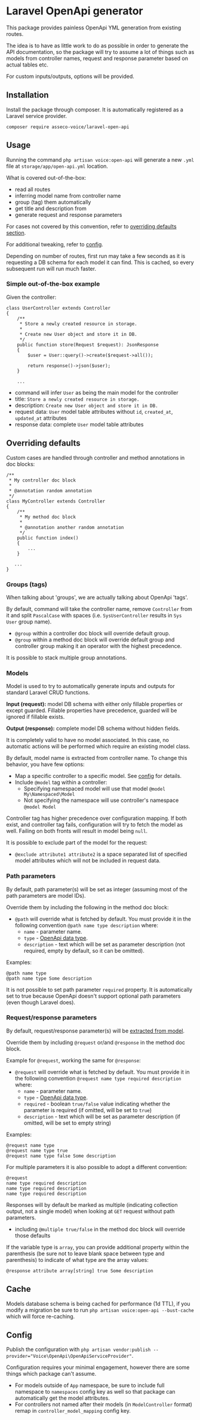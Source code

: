 # Laravel OpenApi generator

This package provides painless OpenApi YML generation from existing routes. 

The idea is to have as little work to do as possible in order to generate the 
API documentation, so the package will try to assume a lot of things such as
models from controller names, request and response parameter based on actual
tables etc. 

For custom inputs/outputs, options will be provided.

## Installation

Install the package through composer. It is automatically registered
as a Laravel service provider.

``composer require asseco-voice/laravel-open-api``

## Usage

Running the command ``php artisan voice:open-api`` will generate a new `.yml`
file at ``storage/app/open-api.yml`` location.

What is covered out-of-the-box:

- read all routes
- inferring model name from controller name
- group (tag) them automatically
- get title and description from 
- generate request and response parameters

For cases not covered by this convention, refer to [overriding defaults section](#overriding-defaults).

For additional tweaking, refer to [config](#config).

Depending on number of routes, first run may take a few seconds as it is requesting a DB schema for
each model it can find. This is cached, so every subsequent run will run much faster. 

### Simple out-of-the-box example

Given the controller:

```
class UserController extends Controller
{
    /**
     * Store a newly created resource in storage.    
     *
     * Create new User object and store it in DB.
     */
    public function store(Request $request): JsonResponse
    {
        $user = User::query()->create($request->all());

        return response()->json($user);
    }

    ...
```

- command will infer ``User`` as being the main model for the controller
- title: ``Store a newly created resource in storage.`` 
- description: ``Create new User object and store it in DB.``
- request data: ``User`` model table attributes without `id`, `created_at`, `updated_at` attributes
- response data: complete ``User`` model table attributes

## Overriding defaults

Custom cases are handled through controller and method annotations in doc blocks:

```
/**
 * My controller doc block
 *
 * @annotation random annotation
 */
class MyController extends Controller
{
    /**
     * My method doc block
     *
     * @annotation another random annotation
     */
    public function index()
    {
        ...
    }

   ...
}
```

### Groups (tags)

When talking about 'groups', we are actually talking about OpenApi 'tags'. 

By default, command will take the controller name, remove ``Controller`` from it
and split `PascalCase` with spaces (i.e. `SysUserController` results in `Sys User` group name).

- ``@group`` within a controller doc block will override default group. 
- ``@group`` within a method doc block will override default group and controller group
making it an operator with the highest precedence.

It is possible to stack multiple group annotations.

### Models

Model is used to try to automatically generate inputs and outputs for standard Laravel
CRUD functions.

**Input (request):** model DB schema with either only fillable properties or except guarded.
Fillable properties have precedence, guarded will be ignored if fillable exists.

**Output (response):** complete model DB schema without hidden fields. 

It is completely valid to have no model associated. In this case, no automatic actions
will be performed which require an existing model class.

By default, model name is extracted from controller name. To change this behavior,
you have few options:

- Map a specific controller to a specific model. See [config](#config) for details.
- Include ``@model`` tag within a controller:
   - Specifying namespaced model will use that model ``@model My\Namespaced\Model`` 
   - Not specifying the namespace will use controller's namespace ``@model Model``
   
Controller tag has higher precedence over configuration mapping. If both exist, and
controller tag fails, configuration will try to fetch the model as well. Failing on
both fronts will result in model being ``null``.

It is possible to exclude part of the model for the request:

- ``@exclude attribute1 attribute2`` is a space separated list of specified model attributes
which will not be included in request data.  

### Path parameters

By default, path parameter(s) will be set as integer (assuming most of the path parameters are 
model IDs). 

Override them by including the following in the method doc block:

- ``@path`` will override what is fetched by default. You must provide it in the following
convention ``@path name type description`` where:
   - ``name`` - parameter name.
   - ``type`` - [OpenApi data type](https://swagger.io/docs/specification/data-models/data-types/).
   - ``description`` - text which will be set as parameter description (not required, 
   empty by default, so it can be omitted). 
   
Examples:

```
@path name type
@path name type Some description
```

It is not possible to set path parameter ``required`` property. It is automatically set to true because
OpenApi doesn't support optional path parameters (even though Laravel does).

### Request/response parameters

By default, request/response parameter(s) will be [extracted from model](#models).

Override them by including ``@request`` or/and `@response` in the method doc block.

Example for ``@request``, working the same for `@response`:

- ``@request`` will override what is fetched by default. You must provide it in the following
convention ``@request name type required description`` where:
   - ``name`` - parameter name.
   - ``type`` - [OpenApi data type](https://swagger.io/docs/specification/data-models/data-types/).
   - ``required`` - boolean `true/false` value indicating whether the parameter is required 
   (if omitted, will be set to `true`)
   - ``description`` - text which will be set as parameter description (if omitted, will be set to
    empty string)
   
Examples:

```
@request name type
@request name type true
@request name type false Some description
```

For multiple parameters it is also possible to adopt a different convention:

```
@request
name type required description
name type required description
name type required description
```

Responses will by default be marked as multiple (indicating collection output, not a single model)
when looking at ``GET`` request without path parameters.

- including ``@multiple true/false`` in the method doc block will override those defaults 

If the variable type is ``array``, you can provide additional property within the parenthesis (be
sure not to leave blank space between type and parenthesis) to indicate
of what type are the array values: 

```
@response attribute array[string] true Some description
```

## Cache

Models database schema is being cached for performance (1d TTL), 
if you modify a migration be sure to run ``php artisan voice:open-api --bust-cache``
which will force re-caching. 

## Config

Publish the configuration with 
``php artisan vendor:publish --provider="Voice\OpenApi\OpenApiServiceProvider"``.

Configuration requires your minimal engagement, however there are some things which
package can't assume. 

- For models outside of ``App`` namespace, be sure to include full namespace
to ``namespaces`` config key as well so that package can automatically get the 
model attributes. 
- For controllers not named after their models (in ``ModelController`` format)
remap in ``controller_model_mapping`` config key.
